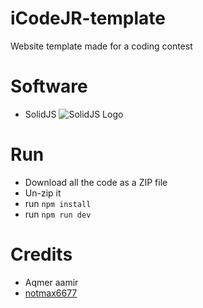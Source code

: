 # iCodeJR-template
 Website template made for a coding contest

# Software
- SolidJS ![SolidJS Logo](https://upload.wikimedia.org/wikipedia/commons/thumb/7/76/Logo_SolidJS.svg/2560px-Logo_SolidJS.svg.png)

# Run
- Download all the code as a ZIP file
- Un-zip it
- run `npm install`
- run `npm run dev`

# Credits
- Aqmer aamir
- [notmax6677](https://github.com/notmax6677)
